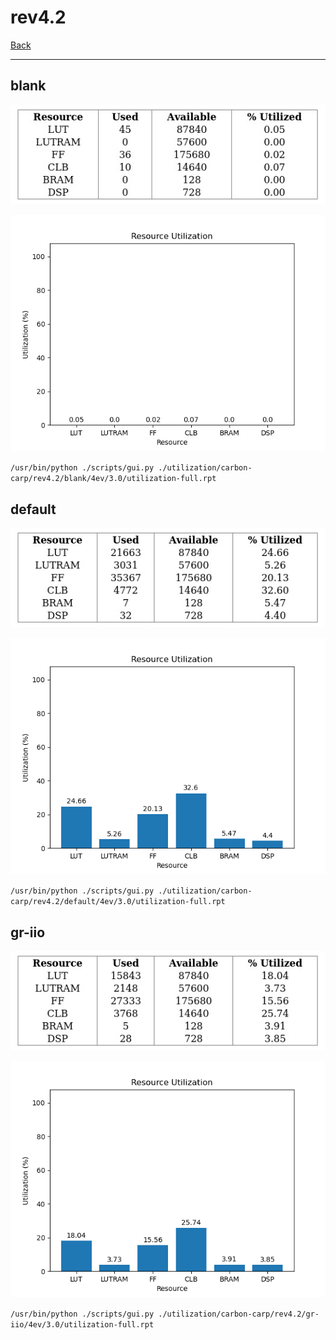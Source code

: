 # rev4.2

[Back](<../carbon-carp.md>)

---

## blank

<p align="center">
	<img src="../../../../images/carbon-carp/rev4.2/blank/4ev/3.0/table.jpg" />
</p>

<p align="center">
	<img src="../../../../images/carbon-carp/rev4.2/blank/4ev/3.0/graph.png" />
</p>

`/usr/bin/python ./scripts/gui.py ./utilization/carbon-carp/rev4.2/blank/4ev/3.0/utilization-full.rpt`

## default

<p align="center">
	<img src="../../../../images/carbon-carp/rev4.2/default/4ev/3.0/table.jpg" />
</p>

<p align="center">
	<img src="../../../../images/carbon-carp/rev4.2/default/4ev/3.0/graph.png" />
</p>

`/usr/bin/python ./scripts/gui.py ./utilization/carbon-carp/rev4.2/default/4ev/3.0/utilization-full.rpt`

## gr-iio

<p align="center">
	<img src="../../../../images/carbon-carp/rev4.2/gr-iio/4ev/3.0/table.jpg" />
</p>

<p align="center">
	<img src="../../../../images/carbon-carp/rev4.2/gr-iio/4ev/3.0/graph.png" />
</p>

`/usr/bin/python ./scripts/gui.py ./utilization/carbon-carp/rev4.2/gr-iio/4ev/3.0/utilization-full.rpt`

